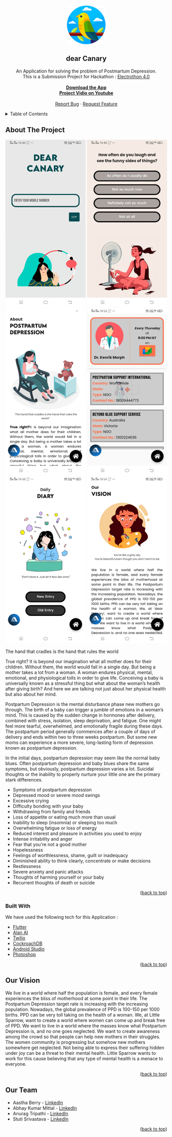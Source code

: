<div id="top"></div>
<!-- [![Contributors][contributors-shield]][contributors-url]
[![Forks][forks-shield]][forks-url]
[![Stargazers][stars-shield]][stars-url]
[![Issues][issues-shield]][issues-url]
[![MIT License][license-shield]][license-url]
[![LinkedIn][linkedin-shield]][linkedin-url] -->

<!-- PROJECT LOGO -->
<br />
<div align="center">
  <a href="https://github.com/triipaathii/dC target="_blank"">
    <img src="assets/images/logo2.png" alt="Logo" width="120" height="120">
  </a>

  <h2 align="center">dear Canary</h2>

  <p align="center">
    An Application for solving the problem of Postmartum Depression.
    <br />
    This is a Submission Project for Hackathon : 
    <a href="https://electrothon.specnith.com/ target="_blank"">Electrothon 4.0</a>
    <br />
    <br />
    <a href="https://drive.google.com/file/d/1zbN4qylBrzryQmhiNH4WLDuymoOklK8O/view?usp=sharing target="_blank""><strong>Download the App</strong></a>
    <br />
    <a href="https://www.youtube.com/watch?v=148lrMrd9o4&t=119s target="_blank""><strong>Project Vidio on Youtube</strong></a>
    <br />
    <br />
    <a href="https://github.com/triipaathii/dC/issues target="_blank"">Report Bug</a>
    ·
    <a href="https://github.com/triipaathii/dC/issues target="_blank"">Request Feature</a>
  </p>
</div>

<!-- TABLE OF CONTENTS -->
<details>
  <summary>Table of Contents</summary>
  <ol>
    <li>
      <a href="#about-the-project">About The Project</a>
      <ul>
        <li><a href="#built-with">Built With</a></li>
      </ul>
    </li>
<!--     <li>
      <a href="#getting-started">Getting Started</a>
      <ul>
        <li><a href="#prerequisites">Prerequisites</a></li>
        <li><a href="#installation">Installation</a></li>
      </ul>
    </li> -->
    <li><a href="#vision">Our Vision</a></li>
    <!-- <li><a href="#roadmap">Roadmap</a></li> -->
<!--     <li><a href="#contributing">Contributing</a></li> -->
    <!-- <li><a href="#license">License</a></li> -->
    <li><a href="#team">Our Team</a></li>
    <!-- <li><a href="#acknowledgments">Acknowledgments</a></li> -->
  </ol>
</details>

<!-- ABOUT THE PROJECT -->

## About The Project

<div align="center">
<img src="assets/ss/ss1.jpeg" alt="ss" width="250" height="520">
<img src="assets/ss/ss2.jpeg" alt="ss" width="250" height="520">
<img src="assets/ss/ss3.jpeg" alt="ss" width="250" height="520">
<img src="assets/ss/ss4.jpeg" alt="ss" width="250" height="520">
<img src="assets/ss/ss5.jpeg" alt="ss" width="250" height="520">
<img src="assets/ss/ss6.jpeg" alt="ss" width="250" height="520">
</div>
<!-- [![Product Name Screen Shot][product-screenshot]](https://example.com) -->

The hand that cradles is the hand that rules the world

True right? It is beyond our imagination what all mother does for their children. Without them, the world would fall in a single day. But being a mother takes a lot from a woman. A woman endures physical, mental, emotional, and physiological tolls in order to give life. Conceiving a baby is universally known as a stressful thing but what about the woman’s health after giving birth? And here we are talking not just about her physical health but also about her mind.

Postpartum Depression is the mental disturbance phase new mothers go through. The birth of a baby can trigger a jumble of emotions in a woman’s mind. This is caused by the sudden change in hormones after delivery, combined with stress, isolation, sleep deprivation, and fatigue. One might feel more tearful, overwhelmed, and emotionally fragile during these days. The postpartum period generally commences after a couple of days of delivery and ends within two to three weeks postpartum. But some new moms can experience a more severe, long-lasting form of depression known as postpartum depression.

In the initial days, postpartum depression may seem like the normal baby blues. Often postpartum depression and baby blues share the same symptoms, but obviously, postpartum depression varies a lot. Suicidal thoughts or the inability to properly nurture your little one are the primary stark differences.

- Symptoms of postpartum depression
- Depressed mood or severe mood swings
- Excessive crying
- Difficulty bonding with your baby
- Withdrawing from family and friends
- Loss of appetite or eating much more than usual
- Inability to sleep (insomnia) or sleeping too much
- Overwhelming fatigue or loss of energy
- Reduced interest and pleasure in activities you used to enjoy
- Intense irritability and anger
- Fear that you're not a good mother
- Hopelessness
- Feelings of worthlessness, shame, guilt or inadequacy
- Diminished ability to think clearly, concentrate or make decisions
- Restlessness
- Severe anxiety and panic attacks
- Thoughts of harming yourself or your baby
- Recurrent thoughts of death or suicide

<p align="right">(<a href="#top">back to top</a>)</p>

### Built With

We have used the following tech for this Application :

- [Flutter](https://flutter.com/)
- [Alan AI](https://alan.app/)
- [Twilio](https://www.twilio.com/)
- [CockroachDB](https://www.cockroachlabs.com/)
- [Android Studio](https://developer.android.com/)
- [Photoshop](https://www.adobe.com/in/products/photoshop.html)

<p align="right">(<a href="#top">back to top</a>)</p>

<!-- GETTING STARTED -->

<!-- ## Getting Started

You can also Contribute to this project (LITTLE SPARROW) to make it more better and user friendly.

### Prerequisites

You need Flutter installed in your system to run this project

- To check
  ```sh
  flutter doctor
  ```

### Installation

Follow the following points to run this in your system

1.  Fork the repo

2.  Clone the repo
    ```sh
    git clone https://github.com/your_username_/Project-Name.git
    ```
3.  Enter in the project directory
    ```sh
    cd Project-Name
    ```
4.  Run it
    ```sh
    flutter run
    ```

<p align="right">(<a href="#top">back to top</a>)</p> -->

<!-- USAGE EXAMPLES -->

## Our Vision

We live in a world where half the population is female, and every female experiences the bliss of motherhood at some point in their life. The Postpartum Depression target rate is increasing with the increasing population. Nowadays, the global prevalence of PPD is 100-150 per 1000 births. PPD can be very toll taking on the health of a woman. We, at Little Sparrow, want to create a world where women can come up and break free of PPD. We want to live in a world where the masses know what Postpartum Depression is, and no one goes neglected. We want to create awareness among the crowd so that people can help new mothers in their struggles. The women community is progressing but somehow new mothers somewhere get neglected. Not being able to express their suffering hidden under joy can be a threat to their mental health. Little Sparrow wants to work for this cause believing that any type of mental health is a menace to everyone.

<p align="right">(<a href="#top">back to top</a>)</p>

<!-- CONTRIBUTING -->

<!-- ## Contributing

Contributions are what make the open source community such an amazing place to learn, inspire, and create. Any contributions you make are **greatly appreciated**.

If you have a suggestion that would make this better, please fork the repo and create a pull request. You can also simply open an issue with the tag "enhancement".
Don't forget to give the project a star! Thanks again!

1. Fork the Project
2. Create your Feature Branch (`git checkout -b feature/AmazingFeature`)
3. Commit your Changes (`git commit -m 'Add some AmazingFeature'`)
4. Push to the Branch (`git push origin feature/AmazingFeature`)
5. Open a Pull Request

<p align="right">(<a href="#top">back to top</a>)</p> -->

<!-- LICENSE -->
<!-- ## License

Distributed under the MIT License. See `LICENSE.txt` for more information.

<p align="right">(<a href="#top">back to top</a>)</p> -->

<!-- CONTACT -->

## Our Team

- Aastha Berry - [LinkedIn](https://www.linkedin.com/in/aastha-berry-582160203/)
- Abhay Kumar Mittal - [LinkedIn](https://www.linkedin.com/in/mitabhay/)
- Anurag Tripathi - [LinkedIn](https://www.linkedin.com/in/anurag-tripathi-7422291b4/)
- Stuti Srivastava - [LinkedIn](https://www.linkedin.com/in/stuti-srivastava-149192203/)

<!-- Project Link: [https://github.com/your_username/repo_name](https://github.com/your_username/repo_name) -->

<p align="right">(<a href="#top">back to top</a>)</p>

<!-- ACKNOWLEDGMENTS -->
<!-- ## Acknowledgments

Use this space to list resources you find helpful and would like to give credit to. I've included a few of my favorites to kick things off!

* [Choose an Open Source License](https://choosealicense.com)
* [GitHub Emoji Cheat Sheet](https://www.webpagefx.com/tools/emoji-cheat-sheet)
* [Malven's Flexbox Cheatsheet](https://flexbox.malven.co/)
* [Malven's Grid Cheatsheet](https://grid.malven.co/)
* [Img Shields](https://shields.io)
* [GitHub Pages](https://pages.github.com)
* [Font Awesome](https://fontawesome.com)
* [React Icons](https://react-icons.github.io/react-icons/search)

<p align="right">(<a href="#top">back to top</a>)</p> -->

<!-- MARKDOWN LINKS & IMAGES -->
<!-- https://www.markdownguide.org/basic-syntax/#reference-style-links -->

[contributors-shield]: https://img.shields.io/github/contributors/othneildrew/Best-README-Template.svg?style=for-the-badge
[contributors-url]: https://github.com/othneildrew/Best-README-Template/graphs/contributors
[forks-shield]: https://img.shields.io/github/forks/othneildrew/Best-README-Template.svg?style=for-the-badge
[forks-url]: https://github.com/othneildrew/Best-README-Template/network/members
[stars-shield]: https://img.shields.io/github/stars/othneildrew/Best-README-Template.svg?style=for-the-badge
[stars-url]: https://github.com/othneildrew/Best-README-Template/stargazers
[issues-shield]: https://img.shields.io/github/issues/othneildrew/Best-README-Template.svg?style=for-the-badge
[issues-url]: https://github.com/othneildrew/Best-README-Template/issues
[license-shield]: https://img.shields.io/github/license/othneildrew/Best-README-Template.svg?style=for-the-badge
[license-url]: https://github.com/othneildrew/Best-README-Template/blob/master/LICENSE.txt
[linkedin-shield]: https://img.shields.io/badge/-LinkedIn-black.svg?style=for-the-badge&logo=linkedin&colorB=555
[linkedin-url]: https://linkedin.com/in/othneildrew
[product-screenshot]: assets/images/screenshot.jpg
